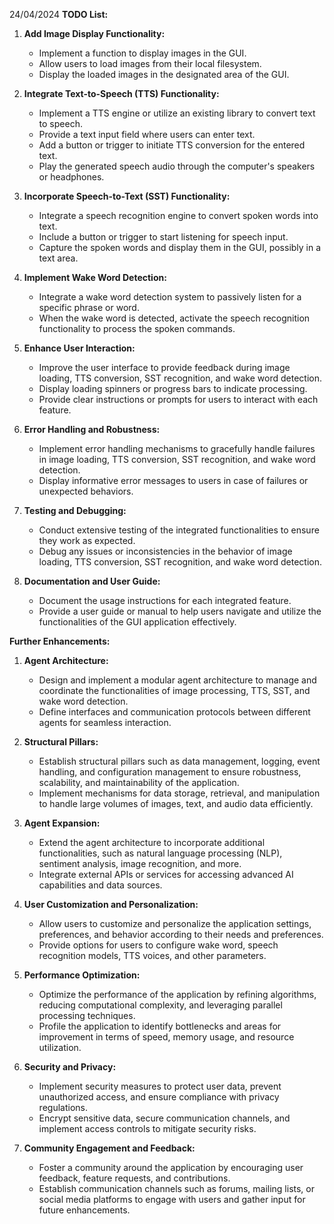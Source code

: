24/04/2024
**TODO List:**

1. **Add Image Display Functionality:**
   - Implement a function to display images in the GUI.
   - Allow users to load images from their local filesystem.
   - Display the loaded images in the designated area of the GUI.

2. **Integrate Text-to-Speech (TTS) Functionality:**
   - Implement a TTS engine or utilize an existing library to convert text to speech.
   - Provide a text input field where users can enter text.
   - Add a button or trigger to initiate TTS conversion for the entered text.
   - Play the generated speech audio through the computer's speakers or headphones.

3. **Incorporate Speech-to-Text (SST) Functionality:**
   - Integrate a speech recognition engine to convert spoken words into text.
   - Include a button or trigger to start listening for speech input.
   - Capture the spoken words and display them in the GUI, possibly in a text area.

4. **Implement Wake Word Detection:**
   - Integrate a wake word detection system to passively listen for a specific phrase or word.
   - When the wake word is detected, activate the speech recognition functionality to process the spoken commands.

5. **Enhance User Interaction:**
   - Improve the user interface to provide feedback during image loading, TTS conversion, SST recognition, and wake word detection.
   - Display loading spinners or progress bars to indicate processing.
   - Provide clear instructions or prompts for users to interact with each feature.

6. **Error Handling and Robustness:**
   - Implement error handling mechanisms to gracefully handle failures in image loading, TTS conversion, SST recognition, and wake word detection.
   - Display informative error messages to users in case of failures or unexpected behaviors.

7. **Testing and Debugging:**
   - Conduct extensive testing of the integrated functionalities to ensure they work as expected.
   - Debug any issues or inconsistencies in the behavior of image loading, TTS conversion, SST recognition, and wake word detection.

8. **Documentation and User Guide:**
   - Document the usage instructions for each integrated feature.
   - Provide a user guide or manual to help users navigate and utilize the functionalities of the GUI application effectively.

**Further Enhancements:**

1. **Agent Architecture:**
   - Design and implement a modular agent architecture to manage and coordinate the functionalities of image processing, TTS, SST, and wake word detection.
   - Define interfaces and communication protocols between different agents for seamless interaction.

2. **Structural Pillars:**
   - Establish structural pillars such as data management, logging, event handling, and configuration management to ensure robustness, scalability, and maintainability of the application.
   - Implement mechanisms for data storage, retrieval, and manipulation to handle large volumes of images, text, and audio data efficiently.

3. **Agent Expansion:**
   - Extend the agent architecture to incorporate additional functionalities, such as natural language processing (NLP), sentiment analysis, image recognition, and more.
   - Integrate external APIs or services for accessing advanced AI capabilities and data sources.

4. **User Customization and Personalization:**
   - Allow users to customize and personalize the application settings, preferences, and behavior according to their needs and preferences.
   - Provide options for users to configure wake word, speech recognition models, TTS voices, and other parameters.

5. **Performance Optimization:**
   - Optimize the performance of the application by refining algorithms, reducing computational complexity, and leveraging parallel processing techniques.
   - Profile the application to identify bottlenecks and areas for improvement in terms of speed, memory usage, and resource utilization.

6. **Security and Privacy:**
   - Implement security measures to protect user data, prevent unauthorized access, and ensure compliance with privacy regulations.
   - Encrypt sensitive data, secure communication channels, and implement access controls to mitigate security risks.

7. **Community Engagement and Feedback:**
   - Foster a community around the application by encouraging user feedback, feature requests, and contributions.
   - Establish communication channels such as forums, mailing lists, or social media platforms to engage with users and gather input for future enhancements.